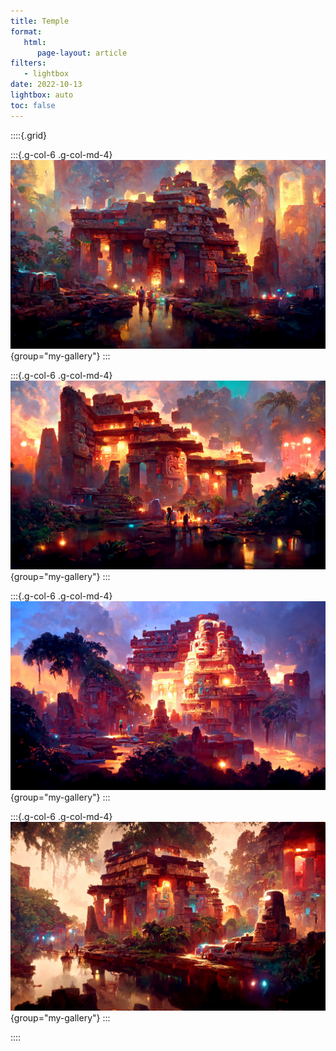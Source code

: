```yaml
---
title: Temple
format:
   html:
      page-layout: article
filters:
   - lightbox
date: 2022-10-13
lightbox: auto
toc: false
---
```


::::{.grid}

:::{.g-col-6 .g-col-md-4}
![](01-temple/01-temple-0.png){group="my-gallery"}
:::

:::{.g-col-6 .g-col-md-4}
![](01-temple/01-temple-1.png){group="my-gallery"}
:::

:::{.g-col-6 .g-col-md-4}
![](01-temple/01-temple-2.png){group="my-gallery"}
:::

:::{.g-col-6 .g-col-md-4}
![](01-temple/01-temple-3.png){group="my-gallery"}
:::

::::